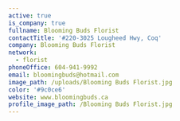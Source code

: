 ```yaml
---
active: true
is_company: true
fullname: Blooming Buds Florist
contactTitle: '#220-3025 Lougheed Hwy, Coq'
company: Blooming Buds Florist
network:
  - florist
phoneOffice: 604-941-9992
email: bloomingbuds@hotmail.com
image_path: /uploads/Blooming Buds Florist.jpg
color: '#9c0ce6'
website: www.bloomingbuds.ca
profile_image_path: /Blooming Buds Florist.jpg
---
```

